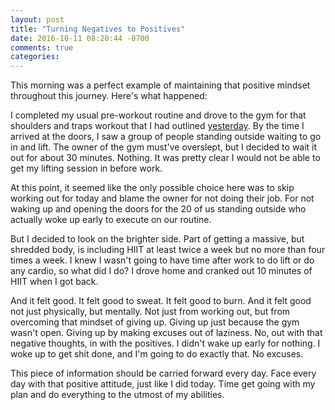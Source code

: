 ```yaml
---
layout: post
title: "Turning Negatives to Positives"
date: 2016-10-11 08:20:44 -0700
comments: true
categories:
---
```


This morning was a perfect example of maintaining that positive mindset throughout this journey. Here's what happened:

I completed my usual pre-workout routine and drove to the gym for that shoulders and traps workout that I had outlined [yesterday](/blog/2016/10/10/tomorrows-new-shoulder-routine/ "Tomorrow's New Shoulder Routine"). By the time I arrived at the doors, I saw a group of people standing outside waiting to go in and lift. The owner of the gym must've overslept, but I decided to wait it out for about 30 minutes. Nothing. It was pretty clear I would not be able to get my lifting session in before work.

At this point, it seemed like the only possible choice here was to skip working out for today and blame the owner for not doing their job. For not waking up and opening the doors for the 20 of us standing outside who actually woke up early to execute on our routine.

But I decided to look on the brighter side. Part of getting a massive, but shredded body, is including HIIT at least twice a week but no more than four times a week. I knew I wasn't going to have time after work to do lift or do any cardio, so what did I do? I drove home and cranked out 10 minutes of HIIT when I got back.

And it felt good. It felt good to sweat. It felt good to burn. And it felt good not just physically, but mentally. Not just from working out, but from overcoming that mindset of giving up. Giving up just because the gym wasn't open. Giving up by making excuses out of laziness. No, out with that negative thoughts, in with the positives. I didn't wake up early for nothing. I woke up to get shit done, and I'm going to do exactly that. No excuses.

This piece of information should be carried forward every day. Face every day with that positive attitude, just like I did today. Time get going with my plan and do everything to the utmost of my abilities.
